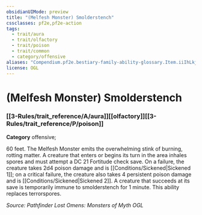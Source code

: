 ```yaml
---
obsidianUIMode: preview
title: "(Melfesh Monster) Smolderstench"
cssclasses: pf2e,pf2e-action
tags:
  - trait/aura
  - trait/olfactory
  - trait/poison
  - trait/common
  - category/offensive
aliases: "Compendium.pf2e.bestiary-family-ability-glossary.Item.iiIhLkjuPYJ93Upw"
license: OGL
---
```

# (Melfesh Monster) Smolderstench

### [[3-Rules/trait_reference/A/aura]][[olfactory]][[3-Rules/trait_reference/P/poison]]

**Category** offensive; 




60 feet. The Melfesh Monster emits the overwhelming stink of burning, rotting matter. A creature that enters or begins its turn in the area inhales spores and must attempt a DC 21 Fortitude check save. On a failure, the creature takes 2d4 poison damage and is [[Conditions/Sickened|Sickened 1]]; on a critical failure, the creature also takes 4 persistent poison damage and is [[Conditions/Sickened|Sickened 2]]. A creature that succeeds at its save is temporarily immune to smolderstench for 1 minute. This ability replaces terrorspores.

*Source: Pathfinder Lost Omens: Monsters of Myth*
*OGL*